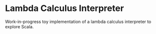 # Lambda Calculus Interpreter

Work-in-progress toy implementation of a lambda calculus interpreter to explore Scala.

